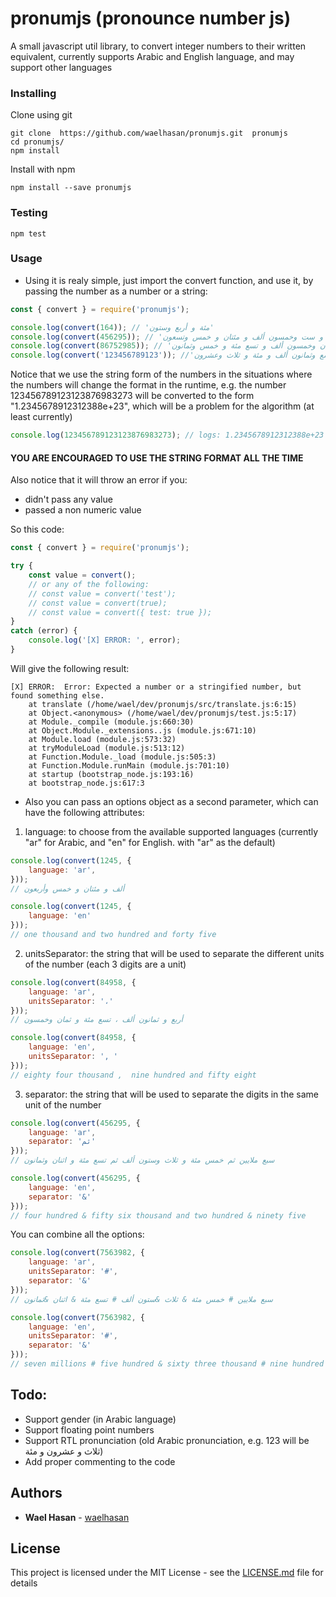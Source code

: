 # pronumjs (pronounce number js)

A small javascript util library, to convert integer numbers to their written equivalent, currently supports Arabic and English language, and may support other languages

### Installing

Clone using git 
```
git clone  https://github.com/waelhasan/pronumjs.git  pronumjs
cd pronumjs/
npm install
```
Install with npm
```
npm install --save pronumjs
```

### Testing

```
npm test
```

### Usage

- Using it is realy simple, just import the convert function, and use it, by passing the number as a number or a string:

```js
const { convert } = require('pronumjs');

console.log(convert(164)); // 'مئة و أربع وستون'
console.log(convert(456295)); // 'أربع مئة و ست وخمسون ألف و مئتان و خمس وتسعون'
console.log(convert(86752985)); // 'ست و ثمانون مليون و سبع مئة و اثنان وخمسون ألف و تسع مئة و خمس وثمانون'
console.log(convert('123456789123')); //'مئة و ثلاث وعشرون بليون و أربع مئة و ست وخمسون مليون و سبع مئة و تسع وثمانون ألف و مئة و ثلاث وعشرون'
```
Notice that we use the string form of the numbers in the situations where the numbers will change the format in the runtime, e.g. the number 123456789123123876983273 will be converted to the form "1.2345678912312388e+23", which will be a problem for the algorithm (at least currently)
```js
console.log(123456789123123876983273); // logs: 1.2345678912312388e+23
```
#### YOU ARE ENCOURAGED TO USE THE STRING FORMAT ALL THE TIME

Also notice that it will throw an error if you:
- didn't pass any value
- passed a non numeric value

So this code:
```js
const { convert } = require('pronumjs');

try {
    const value = convert();
    // or any of the following:
    // const value = convert('test');
    // const value = convert(true);
    // const value = convert({ test: true });
}
catch (error) {
    console.log('[X] ERROR: ', error);
}
```

Will give the following result:
```
[X] ERROR:  Error: Expected a number or a stringified number, but found something else.
    at translate (/home/wael/dev/pronumjs/src/translate.js:6:15)
    at Object.<anonymous> (/home/wael/dev/pronumjs/test.js:5:17)
    at Module._compile (module.js:660:30)
    at Object.Module._extensions..js (module.js:671:10)
    at Module.load (module.js:573:32)
    at tryModuleLoad (module.js:513:12)
    at Function.Module._load (module.js:505:3)
    at Function.Module.runMain (module.js:701:10)
    at startup (bootstrap_node.js:193:16)
    at bootstrap_node.js:617:3
```
- Also you can pass an options object as a second parameter, which can have the following attributes:
1. language: to choose from the available supported languages (currently "ar" for Arabic, and "en" for English. with "ar" as the default)
```js
console.log(convert(1245, {
    language: 'ar',
}));
// ألف و مئتان و خمس وأربعون

console.log(convert(1245, {
    language: 'en'
}));
// one thousand and two hundred and forty five
```
2. unitsSeparator: the string that will be used to separate the different units of the number (each 3 digits are a unit)
```js
console.log(convert(84958, {
    language: 'ar',
    unitsSeparator: '،'
}));
// أربع و ثمانون ألف ، تسع مئة و ثمان وخمسون

console.log(convert(84958, {
    language: 'en',
    unitsSeparator: ', '
}));
// eighty four thousand ,  nine hundred and fifty eight
```
3. separator: the string that will be used to separate the digits in the same unit of the number
```js
console.log(convert(456295, {
    language: 'ar',
    separator: 'ثم'
}));
// سبع ملايين ثم خمس مئة و ثلاث وستون ألف ثم تسع مئة و اثنان وثمانون

console.log(convert(456295, {
    language: 'en',
    separator: '&'
}));
// four hundred & fifty six thousand and two hundred & ninety five
```
You can combine all the options:
```js
console.log(convert(7563982, {
    language: 'ar',
    unitsSeparator: '#',
    separator: '&'
}));
// سبع ملايين # خمس مئة & ثلاث &ستون ألف # تسع مئة & اثنان &ثمانون

console.log(convert(7563982, {
    language: 'en',
    unitsSeparator: '#',
    separator: '&'
}));
// seven millions # five hundred & sixty three thousand # nine hundred & eighty two
```


## Todo:
- Support gender (in Arabic language)
- Support floating point numbers
- Support RTL pronunciation (old Arabic pronunciation, e.g. 123 will be ثلاث و عشرون و مئة)
- Add proper commenting to the code

## Authors

* **Wael Hasan** - [waelhasan](https://github.com/waelhasan)

## License

This project is licensed under the MIT License - see the [LICENSE.md](LICENSE.md) file for details